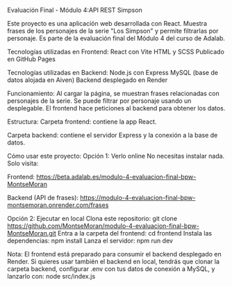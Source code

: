 Evaluación Final - Módulo 4:API REST Simpson

Este proyecto es una aplicación web desarrollada con React. Muestra frases de los personajes de la serie "Los Simpson" y permite filtrarlas por personaje. Es parte de la evaluación final del Módulo 4 del curso de Adalab.

Tecnologías utilizadas  en Frontend:
React con Vite
HTML y SCSS
Publicado en GitHub Pages

Tecnologías utilizadas  en Backend:
Node.js con Express
MySQL (base de datos alojada en Aiven)
Backend desplegado en Render

Funcionamiento:
Al cargar la página, se muestran frases relacionadas con personajes de la serie.
Se puede filtrar por personaje usando un desplegable.
El frontend hace peticiones al backend para obtener los datos.

Estructura:
Carpeta frontend: contiene la app React.

Carpeta backend: contiene el servidor Express y la conexión a la base de datos.

Cómo usar este proyecto:
Opción 1: Verlo online
No necesitas instalar nada. Solo visita:

Frontend:
https://beta.adalab.es/modulo-4-evaluacion-final-bpw-MontseMoran

Backend (API de frases):
https://modulo-4-evaluacion-final-bpw-montsemoran.onrender.com/frases

Opción 2: Ejecutar en local
Clona este repositorio: git clone https://github.com/MontseMoran/modulo-4-evaluacion-final-bpw-MontseMoran.git
Entra a la carpeta del frontend: cd frontend
Instala las dependencias: npm install
Lanza el servidor: npm run dev

Nota: El frontend está preparado para consumir el backend desplegado en Render.
Si quieres usar también el backend en local, tendrás que clonar la carpeta backend,
configurar .env con tus datos de conexión a MySQL, y lanzarlo con:  node src/index.js

